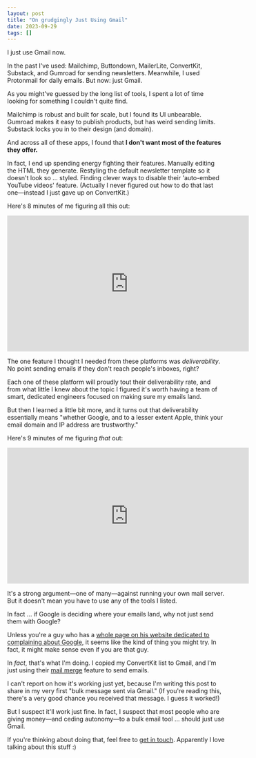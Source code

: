 ```yaml
---
layout: post
title: "On grudgingly Just Using Gmail"
date: 2023-09-29
tags: []
---
```


I just use Gmail now.

In the past I've used: Mailchimp, Buttondown, MailerLite, ConvertKit, Substack, and Gumroad for sending newsletters. Meanwhile, I used Protonmail for daily emails. But now: just Gmail.

As you might've guessed by the long list of tools, I spent a lot of time looking for something I couldn't quite find. 

Mailchimp is robust and built for scale, but I found its UI unbearable. Gumroad makes it easy to publish products, but has weird sending limits. Substack locks you in to their design (and domain).

And across all of these apps, I found that **I don't want most of the features they offer.** 

In fact, I end up spending energy fighting their features. Manually editing the HTML they generate. Restyling the default newsletter template so it doesn't look so ... styled. Finding clever ways to disable their 'auto-embed YouTube videos' feature. (Actually I never figured out how to do that last one—instead I just gave up on ConvertKit.)

Here's 8 minutes of me figuring all this out:

<iframe width="560" height="315" src="https://www.youtube.com/embed/S-dJkbNHzAw?si=xUgjiZICs__bsGsV" title="YouTube video player" frameborder="0" allow="accelerometer; autoplay; clipboard-write; encrypted-media; gyroscope; picture-in-picture; web-share" allowfullscreen></iframe>

The one feature I thought I needed from these platforms was _deliverability_. No point sending emails if they don't reach people's inboxes, right?

Each one of these platform will proudly tout their deliverability rate, and from what little I knew about the topic I figured it's worth having a team of smart, dedicated engineers focused on making sure my emails land.

But then I learned a little bit more, and it turns out that deliverability essentially means "whether Google, and to a lesser extent Apple, think your email domain and IP address are trustworthy." 

Here's 9 minutes of me figuring _that_ out: 

<iframe width="560" height="315" src="https://www.youtube.com/embed/zEaD9DWvYsw?si=bgdcEzQO7HlJVjwJ" title="YouTube video player" frameborder="0" allow="accelerometer; autoplay; clipboard-write; encrypted-media; gyroscope; picture-in-picture; web-share" allowfullscreen></iframe>

It's a strong argument—one of many—against running your own mail server. But it doesn't mean you have to use any of the tools I listed.

In fact ... if Google is deciding where your emails land, why not just send them with Google?

Unless you're a guy who has a [whole page on his website dedicated to complaining about Google](/beefs-with-google), it seems like the kind of thing you might try. In fact, it might make sense even if you are that guy.

In _fact_, that's what I'm doing. I copied my ConvertKit list to Gmail, and I'm just using their [mail merge](https://support.google.com/google-workspace-individual/answer/12921167?hl=en) feature to send emails.

I can't report on how it's working just yet, because I'm writing this post to share in my very first "bulk message sent via Gmail." (If you're reading this, there's a very good chance you received that message. I guess it worked!)

But I suspect it'll work just fine. In fact, I suspect that most people who are giving money—and ceding autonomy—to a bulk email tool ... should just use Gmail.

If you're thinking about doing that, feel free to [get in touch](/contact). Apparently I love talking about this stuff :)
